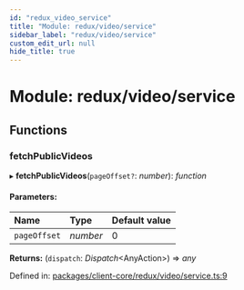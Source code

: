 ```yaml
---
id: "redux_video_service"
title: "Module: redux/video/service"
sidebar_label: "redux/video/service"
custom_edit_url: null
hide_title: true
---
```


# Module: redux/video/service

## Functions

### fetchPublicVideos

▸ **fetchPublicVideos**(`pageOffset?`: *number*): *function*

#### Parameters:

Name | Type | Default value |
:------ | :------ | :------ |
`pageOffset` | *number* | 0 |

**Returns:** (`dispatch`: *Dispatch*<AnyAction\>) => *any*

Defined in: [packages/client-core/redux/video/service.ts:9](https://github.com/xr3ngine/xr3ngine/blob/56376a778/packages/client-core/redux/video/service.ts#L9)
